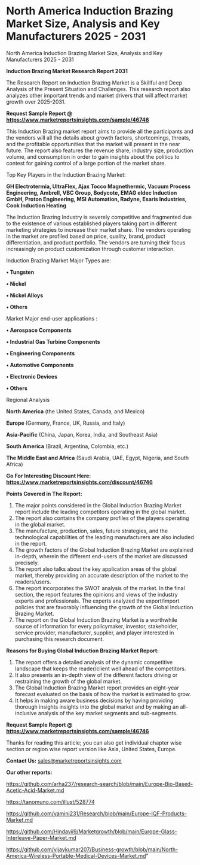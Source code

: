 # North America Induction Brazing Market Size, Analysis and Key Manufacturers 2025 - 2031
 North America Induction Brazing Market Size, Analysis and Key Manufacturers 2025 - 2031

<strong>Induction Brazing Market Research Report 2031</strong>

The Research Report on Induction Brazing Market is a Skillful and Deep Analysis of the Present Situation and Challenges. This research report also analyzes other important trends and market drivers that will affect market growth over 2025-2031.

<strong>Request Sample Report @ <a href=https://www.marketreportsinsights.com/sample/46746>https://www.marketreportsinsights.com/sample/46746</a></strong>

This Induction Brazing market report aims to provide all the participants and the vendors will all the details about growth factors, shortcomings, threats, and the profitable opportunities that the market will present in the near future. The report also features the revenue share, industry size, production volume, and consumption in order to gain insights about the politics to contest for gaining control of a large portion of the market share.

Top Key Players in the Induction Brazing Market:

<strong>GH Electrotermia, UltraFlex, Ajax Tocco Magnethermic, Vacuum Process Engineering, Ambrell, VBC Group, Bodycote, EMAG eldec Induction GmbH, Proton Engineering, MSI Automation, Radyne, Esaris Industries, Cook Induction Heating</strong>

The Induction Brazing Industry is severely competitive and fragmented due to the existence of various established players taking part in different marketing strategies to increase their market share. The vendors operating in the market are profiled based on price, quality, brand, product differentiation, and product portfolio. The vendors are turning their focus increasingly on product customization through customer interaction.

Induction Brazing Market Major Types are:

<strong>•  Tungsten

•  Nickel

•  Nickel Alloys

•  Others</strong>

Market Major end-user applications :

<strong>•  Aerospace Components

•  Industrial Gas Turbine Components

•  Engineering Components

•  Automotive Components

•  Electronic Devices

•  Others</strong>

Regional Analysis

</u><strong><b>North America</b></strong> (the United States, Canada, and Mexico)

<strong><b>Europe </b></strong>(Germany, France, UK, Russia, and Italy)

<strong><b>Asia-Pacific</b></strong> (China, Japan, Korea, India, and Southeast Asia)

<strong><b>South America</b></strong> (Brazil, Argentina, Colombia, etc.)

<strong><b>The Middle East and Africa</b></strong> (Saudi Arabia, UAE, Egypt, Nigeria, and South Africa)

<strong>Go For Interesting Discount Here: <a href=https://www.marketreportsinsights.com/discount/46746>https://www.marketreportsinsights.com/discount/46746</a></strong>

<strong>Points Covered in The Report:</strong>
<ol>
  <li>The major points considered in the Global Induction Brazing Market report include the leading competitors operating in the global market.</li>
  <li>The report also contains the company profiles of the players operating in the global market.</li>
  <li>The manufacture, production, sales, future strategies, and the technological capabilities of the leading manufacturers are also included in the report.</li>
  <li>The growth factors of the Global Induction Brazing Market are explained in-depth, wherein the different end-users of the market are discussed precisely.</li>
  <li>The report also talks about the key application areas of the global market, thereby providing an accurate description of the market to the readers/users.</li>
  <li>The report incorporates the SWOT analysis of the market. In the final section, the report features the opinions and views of the industry experts and professionals. The experts analyzed the export/import policies that are favorably influencing the growth of the Global Induction Brazing Market.</li>
  <li>The report on the Global Induction Brazing Market is a worthwhile source of information for every policymaker, investor, stakeholder, service provider, manufacturer, supplier, and player interested in purchasing this research document.</li>
</ol>
<strong>Reasons for Buying Global Induction Brazing Market Report:</strong>

<ol>
  <li>The report offers a detailed analysis of the dynamic competitive landscape that keeps the reader/client well ahead of the competitors.</li>
  <li>It also presents an in-depth view of the different factors driving or restraining the growth of the global market.</li>
  <li>The Global Induction Brazing Market report provides an eight-year forecast evaluated on the basis of how the market is estimated to grow.</li>
  <li>It helps in making aware business decisions by having providing thorough insights insights into the global market and by making an all-inclusive analysis of the key market segments and sub-segments.</li>
</ol>
<strong>Request Sample Report @ <a href=https://www.marketreportsinsights.com/sample/46746>https://www.marketreportsinsights.com/sample/46746</a></strong>


Thanks for reading this article; you can also get individual chapter wise section or region wise report version like Asia, United States, Europe.

<strong>Contact Us:</strong>
sales@marketreportsinsights.com

<strong>Our other reports:</strong>

<a href=https://github.com/arha237/research-search/blob/main/Europe-Bio-Based-Acetic-Acid-Market.md>https://github.com/arha237/research-search/blob/main/Europe-Bio-Based-Acetic-Acid-Market.md</a>

<a href=https://tanomuno.com/illust/528774>https://tanomuno.com/illust/528774</a>

<a href=https://github.com/yamini231/Research/blob/main/Europe-IQF-Products-Market.md>https://github.com/yamini231/Research/blob/main/Europe-IQF-Products-Market.md</a>

<a href=https://github.com/Hindavii9/Marketgrowth/blob/main/Europe-Glass-Interleave-Paper-Market.md>https://github.com/Hindavii9/Marketgrowth/blob/main/Europe-Glass-Interleave-Paper-Market.md</a>

<a href=https://github.com/vijaykumar207/Business-growth/blob/main/North-America-Wireless-Portable-Medical-Devices-Market.md>https://github.com/vijaykumar207/Business-growth/blob/main/North-America-Wireless-Portable-Medical-Devices-Market.md</a>"
